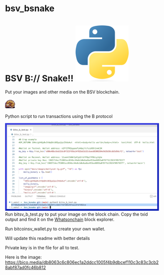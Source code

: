 # bsv_bsnake
BSV B:// Snake!! ![pythonglogo](/docs/images/Python-logo-notext.svg.png)
=================
Put your images and other media on the BSV blockchain.

![MollyCat](/docs/images/mollycat.gif)

Python script to run transactions using the B protocol 

![VSCode](/docs/images/vscode_testnet_txid.jpg)
Run bitsv_b_test.py to put your image on the block chain. Copy the txid output and find it on the [Whatsonchain](https://test.whatsonchain.com/tx/9cd2e294b71e2c2b220dbe6f6dd4026fe5c97f6392d85ef5813a3f66dc672623) block explorer. 

Run bitcoinsv_wallet.py to create your own wallet. 


Will update this readme with better details 

Private key is in the file for all to test. 

Here is the image: 
https://bico.media/db8063c6c806ec1a2ddcc1005f4b9dbcef110c3c83c3cb28abf87ad0fc46b812
